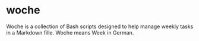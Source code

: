 # woche
Woche is a collection of Bash scripts designed to help manage weekly tasks in a Markdown fille. Woche means Week in German.
